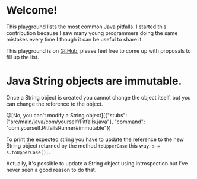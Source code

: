 # Welcome!

This playground lists the most common Java pitfalls. I started this contribution because I saw many young programmers doing the same mistakes every time I though it can be useful to share it.

This playground is on [GitHub](https://github.com), please feel free to come up with proposals to fill up the list.

# Java String objects are immutable.
Once a String object is created you cannot change the object itself, but you can change the reference to the object.

@[No, you can't modify a String object]({"stubs": ["src/main/java/com/yourself/Pitfalls.java"], "command": "com.yourself.PitfallsRunner#immutable"})

To print the expected string you have to update the reference to the new String object returned by the method `toUpperCase` this way: `s = s.toUpperCase();`.

Actually, it's possible to update a String object using introspection but I've never seen a good reason to do that.